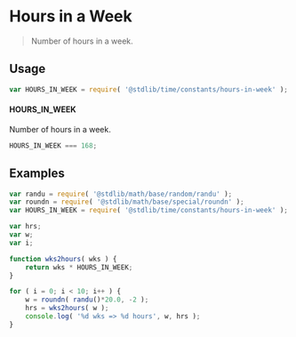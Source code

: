 # Hours in a Week

> Number of hours in a week.

<section class="usage">

## Usage

``` javascript
var HOURS_IN_WEEK = require( '@stdlib/time/constants/hours-in-week' );
```

#### HOURS_IN_WEEK

Number of hours in a week.

``` javascript
HOURS_IN_WEEK === 168;
```

</section>

<!-- /.usage -->


<section class="examples">

## Examples

``` javascript
var randu = require( '@stdlib/math/base/random/randu' );
var roundn = require( '@stdlib/math/base/special/roundn' );
var HOURS_IN_WEEK = require( '@stdlib/time/constants/hours-in-week' );

var hrs;
var w;
var i;

function wks2hours( wks ) {
    return wks * HOURS_IN_WEEK;
}

for ( i = 0; i < 10; i++ ) {
    w = roundn( randu()*20.0, -2 );
    hrs = wks2hours( w );
    console.log( '%d wks => %d hours', w, hrs );
}
```

</section>

<!-- /.examples -->


<section class="links">

</section>

<!-- /.links -->
